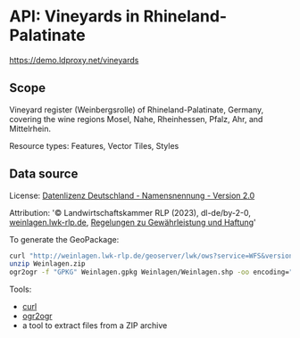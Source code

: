 # API: Vineyards in Rhineland-Palatinate

https://demo.ldproxy.net/vineyards

## Scope

Vineyard register (Weinbergsrolle) of Rhineland-Palatinate, Germany, covering the wine regions Mosel, Nahe, Rheinhessen, Pfalz, Ahr, and Mittelrhein.

Resource types: Features, Vector Tiles, Styles

## Data source

License: [Datenlizenz Deutschland - Namensnennung - Version 2.0](https://www.govdata.de/dl-de/by-2-0)

Attribution: '&copy; Landwirtschaftskammer RLP (2023), dl-de/by-2-0, [weinlagen.lwk-rlp.de](http://weinlagen.lwk-rlp.de/), [Regelungen zu Gewährleistung und Haftung](http://weinlagen.lwk-rlp.de/portal/nutzungsbedingungen/gewaehrleistung-haftung.html)'

To generate the GeoPackage:

```sh
curl "http://weinlagen.lwk-rlp.de/geoserver/lwk/ows?service=WFS&version=1.0.0&request=GetFeature&typeName=lwk:Weinlagen&outputFormat=shape-zip" -o Weinlagen.zip
unzip Weinlagen.zip
ogr2ogr -f "GPKG" Weinlagen.gpkg Weinlagen/Weinlagen.shp -oo encoding="ISO-8859-1" -nlt MULTIPOLYGON
```

Tools:

* [curl](https://curl.se/)
* [ogr2ogr](https://gdal.org/)
* a tool to extract files from a ZIP archive
